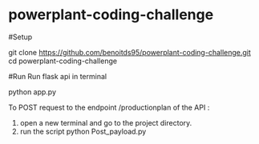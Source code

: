 # powerplant-coding-challenge

#Setup

git clone https://github.com/benoitds95/powerplant-coding-challenge.git
cd powerplant-coding-challenge

#Run
Run flask api in terminal

python app.py

To POST request to the endpoint /productionplan of the API :
1) open a new terminal and go to the project directory.
2) run the script python Post_payload.py 


